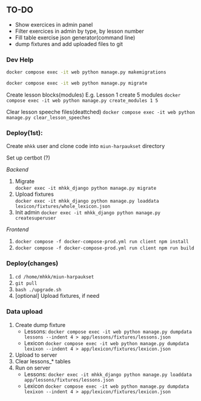 ## TO-DO


* Show exercices in admin panel 
* Filter exercices in admin by type, by lesson number
* Fill table exercise json generator(command line)
* dump fixtures and add uploaded files to git



### Dev Help
```bash
docker compose exec -it web python manage.py makemigrations
```
```bash
docker compose exec -it web python manage.py migrate
```

Create lesson blocks(modules)
E.g. Lesson 1 create 5 modules
`docker compose exec -it web python manage.py create_modules 1 5`


Clear lesson speeche files(deattched)
`docker compose exec -it web python manage.py clear_lesson_speeches`



### Deploy(1st):

Create `mhkk` user and clone code into `miun-harpaukset` directory

Set up certbot (?)

*Backend*
1. Migrate  
 `docker exec -it mhkk_django python manage.py migrate`
2. Upload fixtures  
`docker exec -it mhkk_django python manage.py loaddata lexicon/fixtures/whole_lexicon.json`
3. Init admin
`docker exec -it mhkk_django python manage.py createsuperuser`

*Frontend*
1. `docker compose -f docker-compose-prod.yml run client npm install`
2. `docker compose -f docker-compose-prod.yml run client npm run build`

### Deploy(changes)

1. `cd /home/mhkk/miun-harpaukset`
2. `git pull`
3. `bash ./upgrade.sh`
4. [optional] Upload fixtures, if need


### Data upload

1. Create dump fixture
    * Lessons:
`docker compose exec -it web python manage.py dumpdata lessons --indent 4 > app/lessons/fixtures/lessons.json`
    * Lexicon
`docker compose exec -it web python manage.py dumpdata lexixon --indent 4 > app/lexicon/fixtures/lexicon.json`    
2. Upload to server
3. Clear lessons_* tables
4. Run on server
    * Lessons:
`docker exec -it mhkk_django python manage.py loaddata app/lessons/fixtures/lessons.json`
    * Lexicon
`docker compose exec -it web python manage.py dumpdata lexixon --indent 4 > app/lexicon/fixtures/lexicon.json`    